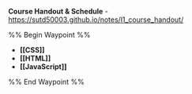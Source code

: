 **Course Handout & Schedule** - https://sutd50003.github.io/notes/l1_course_handout/

%% Begin Waypoint %%
- **[[CSS]]**
- **[[HTML]]**
- **[[JavaScript]]**

%% End Waypoint %%
